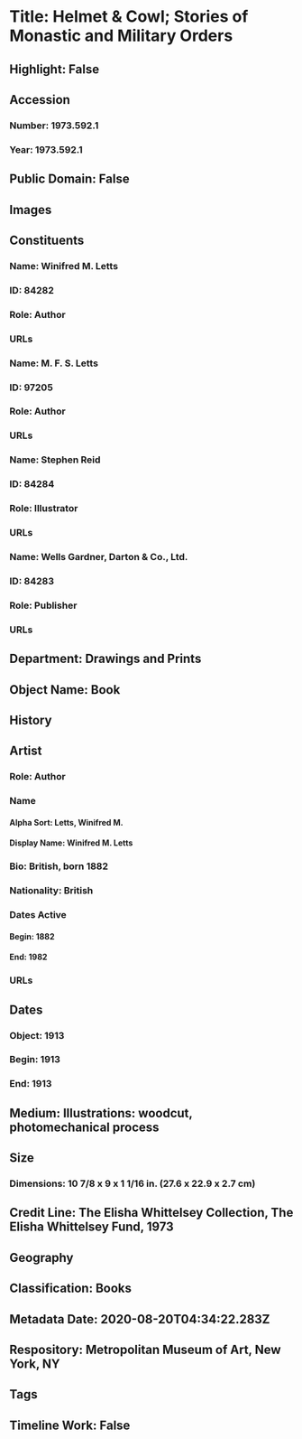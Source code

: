 # Title: Helmet & Cowl; Stories of Monastic and Military Orders
## Highlight: False
## Accession
### Number: 1973.592.1
### Year: 1973.592.1
## Public Domain: False
## Images
## Constituents
### Name: Winifred M. Letts
### ID: 84282
### Role: Author
### URLs
### Name: M. F. S. Letts
### ID: 97205
### Role: Author
### URLs
### Name: Stephen Reid
### ID: 84284
### Role: Illustrator
### URLs
### Name: Wells Gardner, Darton &amp; Co., Ltd.
### ID: 84283
### Role: Publisher
### URLs
## Department: Drawings and Prints
## Object Name: Book
## History
## Artist
### Role: Author
### Name
#### Alpha Sort: Letts, Winifred M.
#### Display Name: Winifred M. Letts
### Bio: British, born 1882
### Nationality: British
### Dates Active
#### Begin: 1882
#### End: 1982
### URLs
## Dates
### Object: 1913
### Begin: 1913
### End: 1913
## Medium: Illustrations: woodcut, photomechanical process
## Size
### Dimensions: 10 7/8 x 9 x 1 1/16 in. (27.6 x 22.9 x 2.7 cm)
## Credit Line: The Elisha Whittelsey Collection, The Elisha Whittelsey Fund, 1973
## Geography
## Classification: Books
## Metadata Date: 2020-08-20T04:34:22.283Z
## Respository: Metropolitan Museum of Art, New York, NY
## Tags
## Timeline Work: False